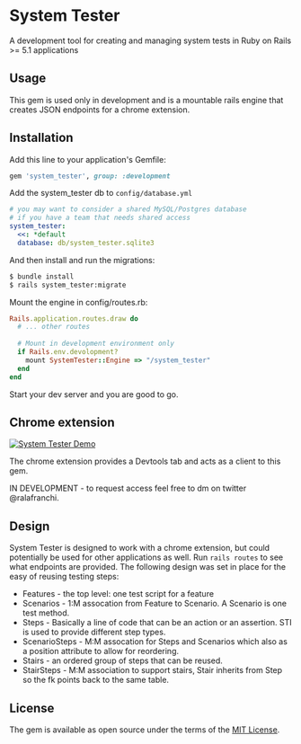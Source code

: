 # System Tester
A development tool for creating and managing system tests in Ruby on Rails >= 5.1 applications

## Usage
This gem is used only in development and is a mountable rails engine that creates JSON endpoints for a chrome extension.

## Installation
Add this line to your application's Gemfile:

```ruby
gem 'system_tester', group: :development
```

Add the system_tester db to `config/database.yml`
```yml
# you may want to consider a shared MySQL/Postgres database
# if you have a team that needs shared access
system_tester:
  <<: *default
  database: db/system_tester.sqlite3
```

And then install and run the migrations:
```bash
$ bundle install
$ rails system_tester:migrate
```

Mount the engine in config/routes.rb:
```ruby
Rails.application.routes.draw do
  # ... other routes
  
  # Mount in development environment only
  if Rails.env.devolopment?
    mount SystemTester::Engine => "/system_tester"
  end
end
```

Start your dev server and you are good to go.

## Chrome extension
[![System Tester Demo](https://img.youtube.com/vi/4JlQFqIXnBU/0.jpg)](https://www.youtube.com/watch?v=4JlQFqIXnBU)

The chrome extension provides a Devtools tab and acts as a client to this gem.

IN DEVELOPMENT - to request access feel free to dm on twitter @ralafranchi.

## Design
System Tester is designed to work with a chrome extension, but could potentially be used for other applications as well.
Run `rails routes` to see what endpoints are provided.  The following design was set in place for the easy of reusing
testing steps:
 
 * Features - the top level: one test script for a feature
 * Scenarios - 1:M assocation from Feature to Scenario. A Scenario is one test method.
 * Steps - Basically a line of code that can be an action or an assertion. STI is used to provide different step types.
 * ScenarioSteps - M:M assocation for Steps and Scenarios which also as a position attribute to allow for reordering.
 * Stairs - an ordered group of steps that can be reused.
 * StairSteps - M:M association to support stairs, Stair inherits from Step so the fk points back to the same table.

## License
The gem is available as open source under the terms of the [MIT License](http://opensource.org/licenses/MIT).
